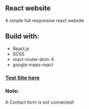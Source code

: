 ## React website

A simple full responsive react website

## Build with:

- React.js
- SCSS
- react-router-dom: 6
- google-maps-react

### [Test Site here](https://schmailzl.netlify.app/)



### Note:

A Contact form is not connected!
